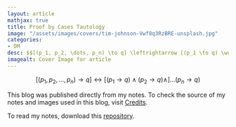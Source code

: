 ```yaml
---
layout: article
mathjax: true
title: Proof by Cases Tautology
image: "/assets/images/covers/tim-johnson-Vwf8q3RzBRE-unsplash.jpg"
categories:
- DM
desc: $$[(p_1, p_2, \dots, p_n) \to q] \leftrightarrow [(p_1 \to q) \wedge (p_2 \to q) \wedge] \dots (p_n \to q)$$ 
imagealt: Cover Image for article
---
```


$$[(p_1, p_2, \dots, p_n) \to q] \leftrightarrow [(p_1 \to q) \wedge (p_2 \to q) \wedge] \dots (p_n \to q)$$

































































































































































































































































































































































































This blog was published directly from my notes.
To check the source of my notes and images used in this blog, visit <a href="/credits.html" target="_blank">Credits</a>.

To read my notes, download this <a href="https://github.com/bovem/CS" target="blank">repository</a>.